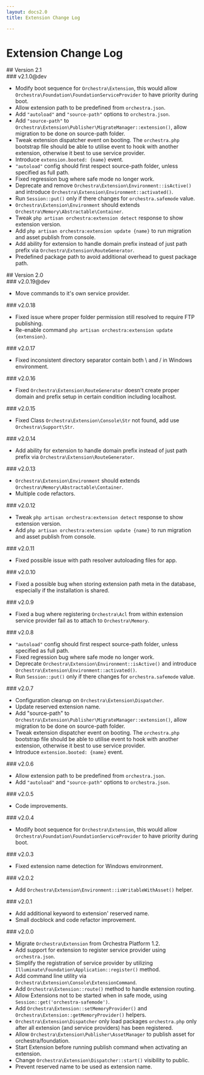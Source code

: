 ```yaml
---
layout: docs2.0
title: Extension Change Log

---
```


# Extension Change Log

<section id="v2.1">
## Version 2.1

<article id="v2.1.0">
### v2.1.0@dev

* Modify boot sequence for `Orchestra\Extension`, this would allow `Orchestra\Foundation\FoundationServiceProvider` to have priority during boot.
* Allow extension path to be predefined from `orchestra.json`.
* Add `"autoload"` and `"source-path"` options to `orchestra.json`.
* Add `"source-path"` to `Orchestra\Extension\Publisher\MigrateManager::extension()`, allow migration to be done on source-path folder.
* Tweak extension dispatcher event on booting. The `orchestra.php` bootstrap file should be able to utilise event to hook with another extension, otherwise it best to use service provider.
* Introduce `extension.booted: {name}` event.
* `"autoload"` config should first respect source-path folder, unless specified as full path.
* Fixed regression bug where safe mode no longer work.
* Deprecate and remove `Orchestra\Extension\Environment::isActive()` and introduce `Orchestra\Extension\Environment::activated()`.
* Run `Session::put()` only if there changes for `orchestra.safemode` value.
* `Orchestra\Extension\Environment` should extends `Orchestra\Memory\Abstractable\Container`.
* Tweak `php artisan orchestra:extension detect` response to show extension version.
* Add `php artisan orchestra:extension update {name}` to run migration and asset publish from console.
* Add ability for extension to handle domain prefix instead of just path prefix via `Orchestra\Extension\RouteGenerator`.
* Predefined package path to avoid additional overhead to guest package path.

</article>

</section>

<section id="v2.0">
## Version 2.0

<article id="v2.0.19">
### v2.0.19@dev

* Move commands to it's own service provider.

</article>

<article id="v2.0.18">
### v2.0.18

* Fixed issue where proper folder permission still resolved to require FTP publishing.
* Re-enable command `php artisan orchestra:extension update {extension}`.

</article>

<article id="v2.0.17">
### v2.0.17

* Fixed inconsistent directory separator contain both \ and / in Windows environment. 

</article>

<article id="v2.0.16">
### v2.0.16

* Fixed `Orchestra\Extension\RouteGenerator` doesn't create proper domain and prefix setup in certain condition including localhost.

</article>

<article id="v2.0.15">
### v2.0.15

* Fixed Class `Orchestra\Extension\Console\Str` not found, add use `Orchestra\Support\Str`.

</article>

<article id="v2.0.14">
### v2.0.14

* Add ability for extension to handle domain prefix instead of just path prefix via `Orchestra\Extension\RouteGenerator`.


</article>
<article id="v2.0.13">
### v2.0.13

* `Orchestra\Extension\Environment` should extends `Orchestra\Memory\Abstractable\Container`.
* Multiple code refactors.

</article>

<article id="v2.0.12">
### v2.0.12

* Tweak `php artisan orchestra:extension detect` response to show extension version.
* Add `php artisan orchestra:extension update {name}` to run migration and asset publish from console.


</article>

<article id="v2.0.11">
### v2.0.11

* Fixed possible issue with path resolver autoloading files for app.

</article>
<article id="v2.0.10">
### v2.0.10

* Fixed a possible bug when storing extension path meta in the database, especially if the installation is shared.

</article>

<article id="v2.0.9">
### v2.0.9

* Fixed a bug where registering `Orchestra\Acl` from within extension service provider fail as to attach to `Orchestra\Memory`.

</article>

<article id="v2.0.8">
### v2.0.8

* `"autoload"` config should first respect source-path folder, unless specified as full path.
* Fixed regression bug where safe mode no longer work.
* Deprecate `Orchestra\Extension\Environment::isActive()` and introduce `Orchestra\Extension\Environment::activated()`.
* Run `Session::put()` only if there changes for `orchestra.safemode` value.

</article>

<article id="v2.0.7">
### v2.0.7

* Configuration cleanup on `Orchestra\Extension\Dispatcher`.
* Update reserved extension name.
* Add "source-path" to `Orchestra\Extension\Publisher\MigrateManager::extension()`, allow migration to be done on source-path folder.
* Tweak extension dispatcher event on booting. The `orchestra.php` bootstrap file should be able to utilise event to hook with another extension, otherwise it best to use service provider.
* Introduce `extension.booted: {name}` event.

</article>

<article id="v2.0.6">
### v2.0.6

* Allow extension path to be predefined from `orchestra.json`.
* Add `"autoload"` and `"source-path"` options to `orchestra.json`.

</article>

<article id="v2.0.5">
### v2.0.5

* Code improvements.

</article>

<article id="v2.0.4">
### v2.0.4

* Modify boot sequence for `Orchestra\Extension`, this would allow `Orchestra\Foundation\FoundationServiceProvider` to have priority during boot.

</article>

<article id="v2.0.3">
### v2.0.3

* Fixed extension name detection for Windows environment.

</article>

<article id="v2.0.2">
### v2.0.2

* Add `Orchestra\Extension\Environment::isWritableWithAsset()` helper.

</article>

<article id="v2.0.1">
### v2.0.1

* Add additional keyword to extension' reserved name.
* Small docblock and code refactor improvement.

</article>

<article id="v2.0.0">
### v2.0.0

* Migrate `Orchestra\Extension` from Orchestra Platform 1.2.
* Add support for extension to register service provider using `orchestra.json`.
* Simplify the registration of service provider by utilizing `Illuminate\Foundation\Application::register()` method.
* Add command line utility via `Orchestra\Extension\Console\ExtensionCommand`.
* Add `Orchestra\Extension::route()` method to handle extension routing.
* Allow Extensions not to be started when in safe mode, using `Session::get('orchestra-safemode')`.
* Add `Orchestra\Extension::setMemoryProvider()` and `Orchestra\Extension::getMemoryProvider()` helpers.
* `Orchestra\Extension\Dispatcher` only load packages `orchestra.php` only after all extension (and service providers) has been registered.
* Allow `Orchestra\Extension\Publisher\AssetManager` to publish asset for orchestra/foundation.
* Start Extension before running publish command when activating an extension.
* Change `Orchestra\Extension\Dispatcher::start()` visibility to public.
* Prevent reserved name to be used as extension name.

</article>

</section>
